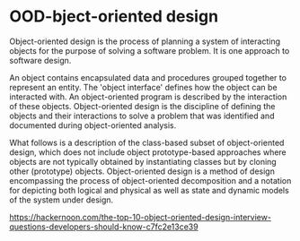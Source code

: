 # OOD-bject-oriented design

Object-oriented design is the process of planning a system of interacting objects for the purpose of solving a software problem. It is one approach to software design.

An object contains encapsulated data and procedures grouped together to represent an entity. The 'object interface' defines how the object can be interacted with. An object-oriented program is described by the interaction of these objects. Object-oriented design is the discipline of defining the objects and their interactions to solve a problem that was identified and documented during object-oriented analysis.

What follows is a description of the class-based subset of object-oriented design, which does not include object prototype-based approaches where objects are not typically obtained by instantiating classes but by cloning other (prototype) objects. Object-oriented design is a method of design encompassing the process of object-oriented decomposition and a notation for depicting both logical and physical as well as state and dynamic models of the system under design.

https://hackernoon.com/the-top-10-object-oriented-design-interview-questions-developers-should-know-c7fc2e13ce39